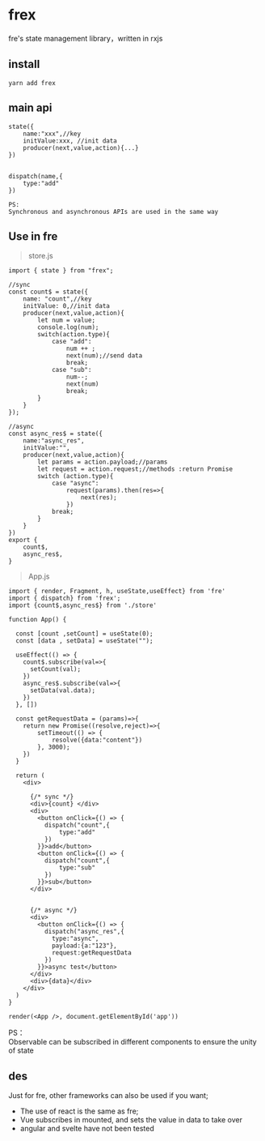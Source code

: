 # frex
fre's state management library，written in rxjs


## install
```
yarn add frex
```

## main api
```
state({
    name:"xxx",//key
    initValue:xxx, //init data
    producer(next,value,action){...}
})


dispatch(name,{
    type:"add" 
})

PS:
Synchronous and asynchronous APIs are used in the same way
```

## Use in fre
>store.js
```
import { state } from "frex";

//sync
const count$ = state({
    name: "count",//key 
    initValue: 0,//init data
    producer(next,value,action){
        let num = value;
        console.log(num);
        switch(action.type){
            case "add":
                num ++ ;
                next(num);//send data
                break;
            case "sub":
                num--;
                next(num)
                break;
        }
    }
});

//async
const async_res$ = state({ 
    name:"async_res",
    initValue:"",
    producer(next,value,action){
        let params = action.payload;//params
        let request = action.request;//methods :return Promise 
        switch (action.type){
            case "async":
                request(params).then(res=>{
                    next(res);
                })
            break;
        }
    }
}) 
export {
    count$,
    async_res$,
}

```
>App.js
```
import { render, Fragment, h, useState,useEffect} from 'fre'
import { dispatch} from 'frex';
import {count$,async_res$} from './store'

function App() {

  const [count ,setCount] = useState(0);
  const [data , setData] = useState("");
  
  useEffect(() => {
    count$.subscribe(val=>{
      setCount(val);
    })
    async_res$.subscribe(val=>{
      setData(val.data);
    })
  }, [])

  const getRequestData = (params)=>{
    return new Promise((resolve,reject)=>{
        setTimeout(() => {
            resolve({data:"content"})
        }, 3000);
    })
  }

  return (
    <div>

      {/* sync */}
      <div>{count} </div>
      <div>
        <button onClick={() => {
          dispatch("count",{
              type:"add"
          })
        }}>add</button>
        <button onClick={() => {
          dispatch("count",{
              type:"sub"
          })
        }}>sub</button>
      </div>


      {/* async */}
      <div> 
        <button onClick={() => {
          dispatch("async_res",{
            type:"async",
            payload:{a:"123"},
            request:getRequestData
          })
        }}>async test</button>
      </div>
      <div>{data}</div>
    </div>
  )
}

render(<App />, document.getElementById('app'))

```
PS：  
Observable can be subscribed in different components to ensure the unity of state

## des

Just for fre, other frameworks can also be used if you want;  
* The use of react is the same as fre;
* Vue subscribes in mounted, and sets the value in data to take over
* angular and svelte have not been tested
